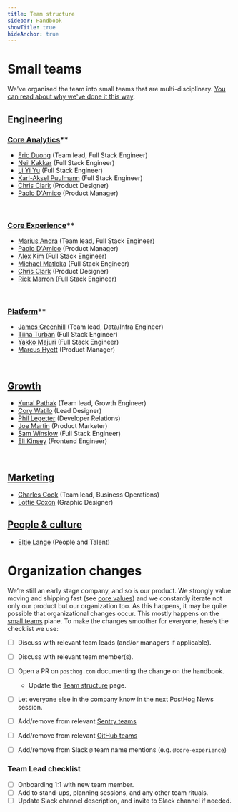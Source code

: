 ```yaml
---
title: Team structure
sidebar: Handbook
showTitle: true
hideAnchor: true
---
```


# Small teams

We've organised the team into small teams that are multi-disciplinary. [You can read about why we've done it this way](/handbook/people/team-structure/why-small-teams).

## Engineering

### [Core Analytics](core-analytics)**
- [Eric Duong](/handbook/company/team#eric-duong-software-engineer) (Team lead, Full Stack Engineer)
- [Neil Kakkar](/handbook/company/team#neil-kakkar-software-engineer) (Full Stack Engineer)
- [Li Yi Yu](/handbook/company/team#li-yi-yu-full-stack-engineer) (Full Stack Engineer)
- [Karl-Aksel Puulmann](/handbook/company/team#karlaksel-puulmann-software-engineer) (Full Stack Engineer)
- [Chris Clark](/handbook/company/team#chris-clark) (Product Designer)
- [Paolo D'Amico](/handbook/company/team#paolo-damico) (Product Manager)

<br />

### [Core Experience](core-experience)**
- [Marius Andra](/handbook/company/team#marius-andra-software-engineer) (Team lead, Full Stack Engineer)
- [Paolo D'Amico](/handbook/company/team#paolo-damico) (Product Manager)
- [Alex Kim](/handbook/company/team#alex-kim-full-stack-engineer) (Full Stack Engineer)
- [Michael Matloka](/handbook/company/team#michael-matloka-software-engineer) (Full Stack Engineer)
- [Chris Clark](/handbook/company/team#chris-clark) (Product Designer)
- [Rick Marron](/handbook/company/team#rick-marron-full-stack-engineer) (Full Stack Engineer)

<br />

### [Platform](platform)**
- [James Greenhill](/handbook/company/team#james-greenhill-software-engineer) (Team lead, Data/Infra Engineer)
- [Tiina Turban](/handbook/company/team#tiina-turban-software-engineer) (Full Stack Engineer)
- [Yakko Majuri](/handbook/company/team#yakko-majuri-software-engineer) (Full Stack Engineer)
- [Marcus Hyett](/handbook/company/team#marcus-hyett) (Product Manager)

<br />

## [Growth](growth)

- [Kunal Pathak](/handbook/company/team#kunal-pathak-growth-engineer) (Team lead, Growth Engineer)
- [Cory Watilo](/handbook/company/team#cory-watilo-lead-designer) (Lead Designer)
- [Phil Legetter](/handbook/company/team#phil-leggetter-developer-relations) (Developer Relations)
- [Joe Martin](/handbook/company/team#joe-martin-product-marketer) (Product Marketer)
- [Sam Winslow](/handbook/company/team#sam-winslow-full-stack-engineer) (Full Stack Engineer)
- [Eli Kinsey](/handbook/company/team#eli-kinsey-frontend-engineer) (Frontend Engineer)

<br />

## [Marketing](marketing)

- [Charles Cook](/handbook/company/team#charles-cook-business-operations) (Team lead, Business Operations)
- [Lottie Coxon](/handbook/company/team#lottie-coxon-graphic-designer) (Graphic Designer)

## [People & culture](people)
- [Eltje Lange](/handbook/company/team#eltje-lange-people-and-talent) (People and Talent)


# Organization changes

We’re still an early stage company, and so is our product. We strongly value moving and shipping fast (see [core values](/handbook/company/values)) and we constantly iterate not only our product but our organization too. As this happens, it may be quite possible that organizational changes occur. This mostly happens on the [small teams](/handbook/people/team-structure/why-small-teams) plane. To make the changes smoother for everyone, here’s the checklist we use:

- [ ] Discuss with relevant team leads (and/or managers if applicable).
- [ ] Discuss with relevant team member(s).
- [ ] Open a PR on `posthog.com` documenting the change on the handbook.
    - Update the [Team structure](/handbook/people/team-structure/team-structure) page.
- [ ] Let everyone else in the company know in the next PostHog News session.
- [ ] Add/remove from relevant [Sentry teams](https://sentry.io/settings/posthog/teams/)
- [ ] Add/remove from relevant [GitHub teams](https://github.com/orgs/PostHog/teams)
- [ ] Add/remove from Slack `@` team name mentions (e.g. `@core-experience`)


### Team Lead checklist
- [ ] Onboarding 1:1 with new team member.
- [ ] Add to stand-ups, planning sessions, and any other team rituals.
- [ ] Update Slack channel description, and invite to Slack channel if needed.
